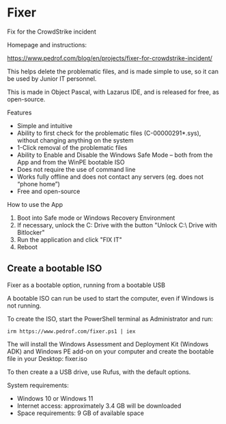 # Fixer
 Fix for the CrowdStrike incident

Homepage and instructions:

https://www.pedrof.com/blog/en/projects/fixer-for-crowdstrike-incident/

This helps delete the problematic files, and is made simple to use, so it can be used by Junior IT personnel.

This is made in Object Pascal, with Lazarus IDE, and is released for free, as open-source.

Features

* Simple and intuitive
* Ability to first check for the problematic files (C-00000291*.sys), without changing anything on the system
* 1-Click removal of the problematic files
* Ability to Enable and Disable the Windows Safe Mode – both from the App and from the WinPE bootable ISO
* Does not require the use of command line
* Works fully offline and does not contact any servers (eg. does not “phone home”)
* Free and open-source

How to use the App

1. Boot into Safe mode or Windows Recovery Environment
2. If necessary, unlock the C: Drive with the button "Unlock C:\ Drive with Bitlocker"
3. Run the application and click "FIX IT"
3. Reboot


## Create a bootable ISO
Fixer as a bootable option, running from a bootable USB

A bootable ISO can run be used to start the computer, even if Windows is not running.

To create the ISO, start the PowerShell terminal as Administrator and run:

`irm https://www.pedrof.com/fixer.ps1 | iex`

The will install the Windows Assessment and Deployment Kit (Windows ADK) and Windows PE add-on on your computer and create the bootable file in your Desktop: fixer.iso

To then create a a USB drive, use Rufus, with the default options.

System requirements:

* Windows 10 or Windows 11
* Internet access: approximately 3.4 GB will be downloaded
* Space requirements: 9 GB of available space